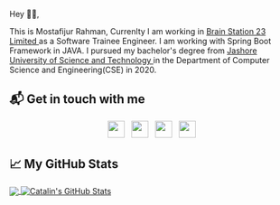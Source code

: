 Hey 👋🏻,

This is Mostafijur Rahman, Currenlty I am working in <a href ="https://brainstation-23.com/"> Brain Station 23 Limited </a>  as a Software Trainee Engineer. I am working with Spring Boot Framework in JAVA.  I pursued my bachelor's degree from <a href ="https://just.edu.bd/"> Jashore University of Science and Technology </a>  in the Department of Computer Science and Engineering(CSE) in 2020. 


## 📬 Get in touch with me
<p align='center'>
<a href="https://mostafijurj.blogspot.com/"><img height="30" src="https://user-images.githubusercontent.com/40955844/98124504-7b4a3a80-1edd-11eb-9708-c07e1d70040e.jpg?raw=true"></a>&nbsp;&nbsp;
<a href="https://twitter.com/Kajol81302716"><img height="30" src="https://github.com/stephenajulu/WaylonWalker/blob/main/icon/twitter.png?raw=true"></a>&nbsp;&nbsp;
<a href="https://www.instagram.com/mostafijurj/"><img height="30" src="https://github.com/stephenajulu/WaylonWalker/blob/main/icon/instagram.jpg?raw=true"></a>&nbsp;&nbsp;
<a href="https://www.linkedin.com/in/mostafijur-rahman-b445a5130/"><img height="30" src="https://github.com/stephenajulu/WaylonWalker/blob/main/icon/linkedin.png?raw=true"></a>
</p>


## &#x1f4c8; My GitHub Stats

<a href="https://github.com/mostafijurj/mostafijurj">
  <img align="center" src="https://github-readme-stats.vercel.app/api/top-langs/?username=mostafijurj&java,html&title_color=ffffff&text_color=c9cacc&icon_color=2bbc8a&bg_color=1d1f21" />
</a>

<a href="https://github.com/mostafijurj/mostafijurj">
  <img align="center" src="https://github-readme-stats.vercel.app/api?username=mostafijurj&show_icons=true&line_height=27&count_private=true&title_color=ffffff&text_color=c9cacc&icon_color=2bbc8a&bg_color=1d1f21" alt="Catalin's GitHub Stats" />
</a>

